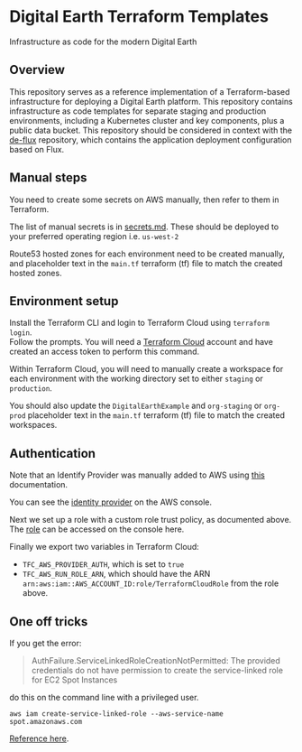 # Digital Earth Terraform Templates

Infrastructure as code for the modern Digital Earth

## Overview

This repository serves as a reference implementation of a Terraform-based infrastructure for
deploying a Digital Earth platform. This repository contains infrastructure as code templates
for separate staging and production environments, including a Kubernetes cluster and key
components, plus a public data bucket. This repository should be considered in context with
the [de-flux](https://github.com/auspatious/de-flux) repository, which contains the application
deployment configuration based on Flux.

## Manual steps

You need to create some secrets on AWS manually, then refer to them in Terraform.

The list of manual secrets is in [secrets.md](secrets.md).
These should be deployed to your preferred operating region i.e. `us-west-2`

Route53 hosted zones for each environment need to be created manually, and 
placeholder text in the `main.tf` terraform (tf) file to match the created hosted
zones.


## Environment setup

Install the Terraform CLI and login to Terraform Cloud using `terraform login`.  
Follow the prompts.  You will need a [Terraform Cloud](https://app.terraform.io) 
account and have created an access token to perform this command.

Within Terraform Cloud, you will need to manually create a workspace for each 
environment with the working directory set to either `staging` or `production`.

You should also update the `DigitalEarthExample` and `org-staging` or `org-prod` 
placeholder text in the `main.tf` terraform (tf) file to match the created workspaces.

## Authentication

Note that an Identify Provider was manually added to AWS using
[this](https://aws.amazon.com/blogs/apn/simplify-and-secure-terraform-workflows-on-aws-with-dynamic-provider-credentials/)
documentation.

You can see the
[identity provider](https://us-east-1.console.aws.amazon.com/iam/home?region=ap-southeast-2#/identity_providers)
on the AWS console.

Next we set up a role with a custom role trust policy, as documented above.
The [role](https://us-east-1.console.aws.amazon.com/iam/home?region=ap-southeast-2#/roles/details/TerraformCloudRole)
can be accessed on the console here.

Finally we export two variables in Terraform Cloud:

* `TFC_AWS_PROVIDER_AUTH`, which is set to `true`
* `TFC_AWS_RUN_ROLE_ARN`, which should have the ARN
  `arn:aws:iam::AWS_ACCOUNT_ID:role/TerraformCloudRole` from the role above.

## One off tricks

If you get the error:

> AuthFailure.ServiceLinkedRoleCreationNotPermitted: The provided credentials do not have permission to create the service-linked role for EC2 Spot Instances

do this on the command line with a privileged user.

`aws iam create-service-linked-role --aws-service-name spot.amazonaws.com`

[Reference here](https://karpenter.sh/docs/troubleshooting/).
